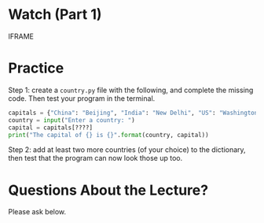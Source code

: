 # Watch (Part 1)

IFRAME

# Practice

Step 1: create a `country.py` file with the following, and complete the missing code.  Then test your program in the terminal.

```python
capitals = {"China": "Beijing", "India": "New Delhi", "US": "Washington, DC"}
country = input("Enter a country: ")
capital = capitals[????]
print("The capital of {} is {}".format(country, capital))
```

Step 2: add at least two more countries (of your choice) to the dictionary, then test that the program can now look those up too.

# Questions About the Lecture?

Please ask below.

